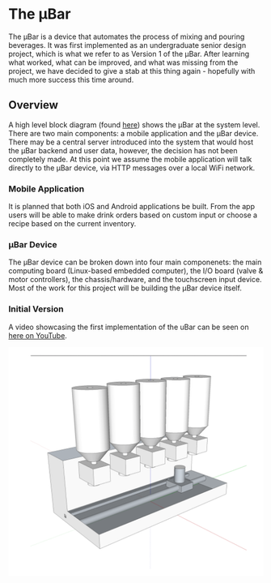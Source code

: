 # The µBar 
The µBar is a device that automates the process of mixing and pouring beverages. It was first implemented as an undergraduate senior design project, which is what we refer to as Version 1 of the µBar. After learning what worked, what can be improved, and what was missing from the project, we have decided to give a stab at this thing again - hopefully with much more success this time around. 

## Overview
A high level block diagram (found [here](https://github.com/comychitz/uBar/blob/master/files/diagrams/blockDiagram_system.jpg)) shows the µBar at the system level. There are two main components: a mobile application and the µBar device. There may be a central server introduced into the system that would host the µBar backend and user data, however, the decision has not been completely made. At this point we assume the mobile application will talk directly to the µBar device, via HTTP messages over a local WiFi network. 

### Mobile Application
It is planned that both iOS and Android applications be built. From the app users will be able to make drink orders based on custom input or choose a recipe based on the current inventory. 

### µBar Device
The µBar device can be broken down into four main componenets: the main computing board (Linux-based embedded computer), the I/O board (valve & motor controllers), the chassis/hardware, and the touchscreen input device. Most of the work for this project will be building the µBar device itself.

### Initial Version
A video showcasing the first implementation of the uBar can be seen on [here on YouTube](https://www.youtube.com/watch?v=hmA4LdbyjqQ).

![prototype](https://github.com/comychitz/uBar/blob/master/files/design/original_prototype.png)
